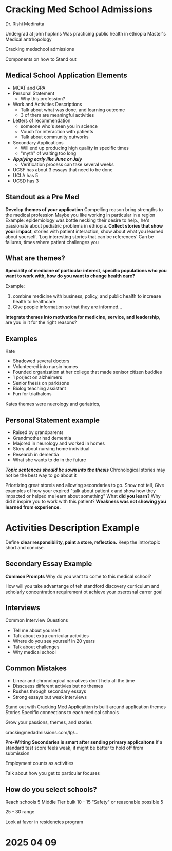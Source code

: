 # Cracking Med School Admissions

Dr. Rishi Mediratta

Undergrad at john hopkins
Was practicing public health in ethiopia
Master's Medical antrhopology

Cracking medschool admissions

Components on how to Stand out

## Medical School Application Elements

- MCAT and GPA
- Personal Statement
	- Why this profession?
- Work and Activities Descriptions
	- Talk about what was done, and learning outcome
	- 3 of them are meaningful activities
- Letters of recommendation
	- someone who's seen you in science
	- Vouch for interaction with patients
	- Talk about community outworks
- Secondary Applications
	- Will end up producing high quality in specific times
	- "myth" of waiting too long
- ***Applying early like June or July***
	- Verification process can take several weeks
- UCSF has about 3 essays that need to be done
- UCLA has 5
- UCSD has 3

## Standout as a Pre Med

**Develop themes of your application**
Compelling reason bring strengths to the medical profession 
Maybe you like working in particular in a region
Example: epidemiology was bottle necking their desire to help., he's passionate about pediatric problems in ethiopia.
**Collect stories that show your impact**, stories with patient interaction, show about what you learned about yourself.
	'Log interesting stories that can be references'
	Can be failures, times where patient challenges you

## What are themes?

**Speciality of medicine of particular interest, specific populations who you want to work with, how do you want to change health care?**

Example: 
1. combine medicine with business, policy, and public health to increase health to healthcare
2. Give people information so that they are informed...

**Integrate themes into motivation for medicine, service, and leadership**, are you in it for the right reasons?

## Examples

Kate
- Shadowed several doctors
- Volunteered into nursin homes
- Founded organization at her college that made senisor citizen buddies
- 1 porject on alzheimers
- Senior thesis on parkisons
- Biolog teaching assistant
- Fun for triathalons

Kates themes were nuerology and geriatrics, 

## Personal Statement example

- Raised by grandparents
- Grandmother had dementia
- Majored in neurology and worked in homes
- Story about nursing home individual
- Research in dementia
- What she wants to do in the future

***Topic sentences should be sown into the thesis***
Chronological stories may not be the best way to go about it

Priortizing great storeis and allowing secondaries to go.
Show not tell,
Give examples of how your expired
	"talk about patient x and show how they impacted or helped me learn about something" What **did you learn?** Why did it inspire you to work with this patient?
**Weakness was not showing you learned from experience.**

# Activities Description Example

Define **clear responsibility, paint a store, reflection.**
Keep the intro/topic short and concise.

## Secondary Essay Example 

**Common Prompts**
Why do you want to come to this medical school?

How will you take advantange of teh standford discovery curriculum and scholarly concentration requirement ot achieve your pserosnal carrer goal

## Interviews

Common Interview Questions
- Tell me about yourself
- Talk about extra curricular acitvities
- Where do you see yourself in 20 years
- Talk about challenges
- Why medical school

## Common Mistakes

- Linear and chronological narratives don't help all the time
- Disscuess different activies but no themes
- Rushes through secondary essays
- Strong essays but weak interviews

Stand out with Cracking Med
Applicaition is built around application themes
Stories
Specific connections to each medical schools

Grow your passions, themes, and stories

crackingmedadmissions.com/lp/...

**Pre-Writing Secondaries is smart after sending primary applicaitons**
If a standard test score feels weak, it might be better to hold off from submission

Employment counts as activities 

Talk about how you get to particular focuses

## How do you select schools?

Reach schools 5
Middle Tier bulk 10 - 15
"Safety" or reasonable possible 5

25 - 30 range

Look at favor in residencies program

# 2025 04 09 

